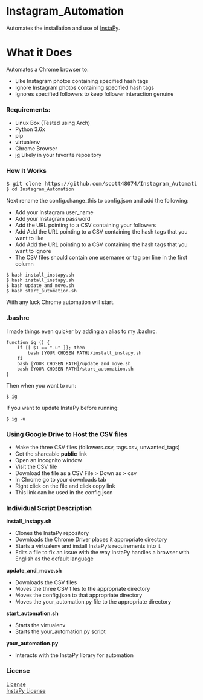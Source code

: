 <h1><a id="Instagram_Automation_0"></a>Instagram_Automation</h1>
<p>Automates the installation and use of <a href="https://github.com/timgrossmann/InstaPy">InstaPy</a>.</p>
<h1><a id="What_it_Does_3"></a>What it Does</h1>
<p>Automates a Chrome browser to:</p>
<ul>
<li>Like Instagram photos containing specified hash tags</li>
<li>Ignore Instagram photos containing specified hash tags</li>
<li>Ignores specified followers to keep follower interaction genuine</li>
</ul>
<h3><a id="Requirements_9"></a>Requirements:</h3>
<ul>
<li>Linux Box (Tested using Arch)</li>
<li>Python 3.6x</li>
<li>pip</li>
<li>virtualenv</li>
<li>Chrome Browser</li>
<li><a href="https://stedolan.github.io/jq/">jq</a> Likely in your favorite repository</li>
</ul>
<h3><a id="How_It_Works_17"></a>How It Works</h3>
<pre>$ git <span class="hljs-built_in">clone</span> https://github.com/scott48074/Instagram_Automation.git<code class="language-sh">
$ <span class="hljs-built_in">cd</span> Instagram_Automation
</code></pre>
<p>Next rename the config.change_this to config.json and add the following:</p>
<ul>
<li>Add your Instagram user_name</li>
<li>Add your Instagram password </li>
<li>Add the URL pointing to a CSV containing your followers</li>
<li>Add Add the URL pointing to a CSV containing the hash tags that you want to like</li>
<li>Add Add the URL pointing to a CSV containing the hash tags that you want to ignore</li>
<li>The CSV files should contain one username or tag per line in the first column</li>  
</ul>
<pre><code class="language-sh">$ bash install_instapy.sh<span class="hljs-built_in">
$ bash install_instapy.sh
$ bash update_and_move.sh
$ bash start_automation.sh
</code></pre>
<p>With any luck Chrome automation will start.</p>
<h3><a id="bashrc_38"></a>.bashrc</h3>
<p>I made things even quicker by adding an alias to my .bashrc.</p>
<pre><code class="language-sh"><span class="hljs-keyword">function</span> <span class="hljs-function"><span class="hljs-title">ig</span></span> () {
    <span class="hljs-keyword">if</span> [[ <span class="hljs-variable">$1</span> == <span class="hljs-string">"-u"</span> ]]; <span class="hljs-keyword">then</span>
        bash [YOUR CHOSEN PATH]/install_instapy.sh
    <span class="hljs-keyword">fi</span>
    bash [YOUR CHOSEN PATH]/update_and_move.sh
    bash [YOUR CHOSEN PATH]/start_automation.sh
} 
</code></pre>
<p>Then when you want to run:</p>
<pre><code class="language-sh">$ ig
</code></pre>
<p>If you want to update InstaPy before running:</p>
<pre><code class="language-sh">$ ig -u
</code></pre>
<h3><a id="Using_Google_Drive_to_Host_the_CSV_files_58"></a>Using Google Drive to Host the CSV files</h3>
<ul>
<li>Make the three CSV files (followers.csv, tags.csv, unwanted_tags)</li>
<li>Get the shareable <strong>public</strong> link</li>
<li>Open an incognito window</li>
<li>Visit the CSV file</li>
<li>Download the file as a CSV File &gt; Down as &gt; csv</li>
<li>In Chrome go to your downloads tab</li>
<li>Right click on the file and click copy link</li>
<li>This link can be used in the config.json</li>
</ul>
<h3><a id="Individual_Script_Description_68"></a>Individual Script Description</h3>
<p><strong>install_instapy.sh</strong></p>
<ul>
<li>Clones the InstaPy repository</li>
<li>Downloads the Chrome Driver places it appropriate directory</li>
<li>Starts a virtualenv and install InstaPy’s requirements into it</li>
<li>Edits a file to fix an issue with the way InstaPy handles a browser with English as the default language</li>
</ul>
<p><strong>update_and_move.sh</strong></p>
<ul>
<li>Downloads the CSV files</li>
<li>Moves the three CSV files to the appropriate directory</li>
<li>Moves the config.json to that appropriate directory</li>
<li>Moves the your_automation.py file to the appropriate directory</li>
</ul>
<p><strong>start_automation.sh</strong></p>
<ul>
<li>Starts the virtualenv</li>
<li>Starts the your_automation.py script</li>
</ul>
<p><strong>your_automation.py</strong></p>
<ul>
<li>Interacts with the InstaPy library for automation</li>
</ul>
<h3><a id="License_87"></a>License</h3>
<p><a href="https://github.com/scott48074/Instagram_Automation/blob/master/LICENSE">License</a><br>
<a href="https://github.com/timgrossmann/InstaPy/blob/master/LICENSE">InstaPy License</a></p>
